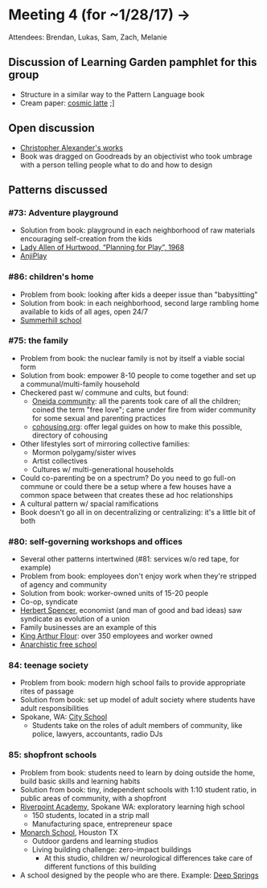 # Meeting 4 (for ~1/28/17) → 
Attendees: Brendan, Lukas, Sam, Zach, Melanie

## Discussion of Learning Garden pamphlet for this group

* Structure in a similar way to the Pattern Language book
* Cream paper: [cosmic latte](https://en.wikipedia.org/wiki/Cosmic_latte) ;]

## Open discussion

* [Christopher Alexander's works](http://www.patternlanguage.com/leveltwo/caframe.htm?/../ca/vitae.htm#buildings)
* Book was dragged on Goodreads by an objectivist who took umbrage with a person telling people what to do and how to design

## Patterns discussed

### #73: Adventure playground

* Solution from book: playground in each neighborhood of raw materials encouraging self-creation from the kids
* [Lady Allen of Hurtwood, “Planning for Play”, 1968](https://www.dropbox.com/s/rbty50hqapmwfmk/PlanningforPlaydownloadablepdf-planning_for_play-order-2017-01-28-882050.pdf?dl=0)
* [AnjiPlay](http://www.anjiplay.com/rights)

### #86: children's home

* Problem from book: looking after kids a deeper issue than "babysitting"
* Solution from book: in each neighborhood, second large rambling home available to kids of all ages, open 24/7
* [Summerhill school](http://www.summerhillschool.co.uk/)

### #75: the family

* Problem from book: the nuclear family is not by itself a viable social form
* Solution from book: empower 8-10 people to come together and set up a communal/multi-family household
* Checkered past w/ commune and cults, but found:
  * [Oneida community](https://en.wikipedia.org/wiki/Oneida_Community): all the parents took care of all the children; coined the term "free love"; came under fire from wider community for some sexual and parenting practices
  * [cohousing.org](http://cohousing.org/): offer legal guides on how to make this possible, directory of cohousing
* Other lifestyles sort of mirroring collective families:  
  * Mormon polygamy/sister wives
  * Artist collectives
  * Cultures w/ multi-generational households
* Could co-parenting be on a spectrum? Do you need to go full-on commune or could there be a setup where a few houses have a common space between that creates these ad hoc relationships
* A cultural pattern w/ spacial ramifications
* Book doesn't go all in on decentralizing or centralizing: it's a little bit of both

### #80: self-governing workshops and offices

* Several other patterns intertwined (#81: services w/o red tape, for example)
* Problem from book: employees don't enjoy work when they're stripped of agency and community
* Solution from book: worker-owned units of 15-20 people
* Co-op, syndicate
* [Herbert Spencer](http://www.iep.utm.edu/spencer/), economist (and man of good and bad ideas) saw syndicate as evolution of a union
* Family businesses are an example of this
* [King Arthur Flour](http://www.kingarthurflour.com/): over 350 employees and worker owned
* [Anarchistic free school](https://en.wikipedia.org/wiki/Anarchistic_free_school)

### 84: teenage society

* Problem from book: modern high school fails to provide appropriate rites of passage
* Solution from book: set up model of adult society where students have adult responsibilities
* Spokane, WA: [City School](http://wvcs.wvsd.org/)
  * Students take on the roles of adult members of community, like police, lawyers, accountants, radio DJs

### 85: shopfront schools

* Problem from book: students need to learn by doing outside the home, build basic skills and learning habits
* Solution from book: tiny, independent schools with 1:10 student ratio, in public areas of community, with a shopfront
* [Riverpoint Academy](http://riverpoint.mead354.org/), Spokane WA: exploratory learning high school
  * 150 students, located in a strip mall
  * Manufacturing space, entrepreneur space
* [Monarch School](http://www.monarchschool.org/), Houston TX
  * Outdoor gardens and learning studios
  * Living building challenge: zero-impact buildings
    * At this studio, children w/ neurological differences take care of different functions of this building
* A school designed by the people who are there. Example: [Deep Springs](http://www.deepsprings.edu/)